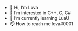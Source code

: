 - 👋 Hi, I’m Lova
- 👀 I’m interested in C++, C, C#
- 🌱 I’m currently learning LuaU
- 📫 How to reach me lova#0001 
